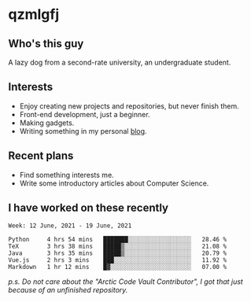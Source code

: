 # qzmlgfj

## Who's this guy

A lazy dog from a second-rate university, an undergraduate student.

## Interests

* Enjoy creating new projects and repositories, but never finish them.
* Front-end development, just a beginner.
* Making gadgets.
* Writing something in my personal [blog](https://qzmlgfj.ml/blog).

## Recent plans

* Find something interests me.
* Write some introductory articles about Computer Science.

<!--
* Try to develop a website for [Anime4KCPP](https://github.com/TianZerL/Anime4KCPP).
* Develop a Markdown renderer which user can customize its css, of course it is GUI-based.~~(If I could finish  it before getting bored)~~
* Work with my [teammates](https://github.com/SWJTU-Lazy-Dogs).
* Find something interests me, as a hobby after finishing my ~~boring~~ homework.
-->

## I have worked on these recently

<!--START_SECTION:waka-->
```text
Week: 12 June, 2021 - 19 June, 2021

Python     4 hrs 54 mins   ███████░░░░░░░░░░░░░░░░░░   28.46 % 
TeX        3 hrs 38 mins   █████▒░░░░░░░░░░░░░░░░░░░   21.08 % 
Java       3 hrs 35 mins   █████▒░░░░░░░░░░░░░░░░░░░   20.79 % 
Vue.js     2 hrs 3 mins    ███░░░░░░░░░░░░░░░░░░░░░░   11.92 % 
Markdown   1 hr 12 mins    █▓░░░░░░░░░░░░░░░░░░░░░░░   07.00 % 
```
<!--END_SECTION:waka-->

*p.s.  Do not care about the "Arctic Code Vault Contributor", I got that just because of an unfinished repository.*

<!--
**qzmlgfj/qzmlgfj** is a ✨ _special_ ✨ repository because its `README.md` (this file) appears on your GitHub profile.

Here are some ideas to get you started:

- 🔭 I’m currently working on ...
- 🌱 I’m currently learning ...
- 👯 I’m looking to collaborate on ...
- 🤔 I’m looking for help with ...
- 💬 Ask me about ...
- 📫 How to reach me: ...
- 😄 Pronouns: ...
- ⚡ Fun fact: ...
-->
